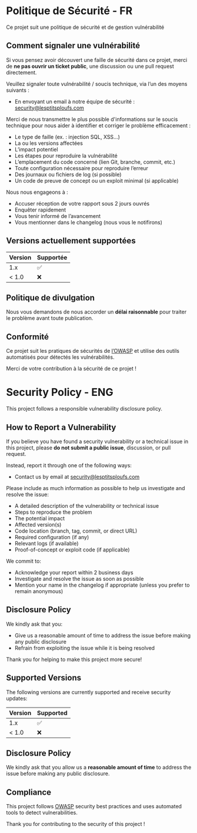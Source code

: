 # Politique de Sécurité - FR

Ce projet suit une politique de sécurité et de gestion vulnérabilité

## Comment signaler une vulnérabilité

Si vous pensez avoir découvert une faille de sécurité dans ce projet, 
merci de **ne pas ouvrir un ticket public**, une discussion ou une pull request directement.

Veuillez signaler toute vulnérabilité / soucis technique, via l’un des moyens suivants :

- En envoyant un email à notre équipe de sécurité : [security@lesptitsploufs.com](mailto:security@lesptitsploufs.com)

Merci de nous transmettre le plus possible d'informations sur le soucis technique pour nous aider à identifier et corriger le problème efficacement :

- Le type de faille (ex. : injection SQL, XSS...)
- La ou les versions affectées
- L’impact potentiel
- Les étapes pour reproduire la vulnérabilité
- L’emplacement du code concerné (lien Git, branche, commit, etc.)
- Toute configuration nécessaire pour reproduire l’erreur
- Des journaux ou fichiers de log (si possible)
- Un code de preuve de concept ou un exploit minimal (si applicable)

Nous nous engageons à :

- Accuser réception de votre rapport sous 2 jours ouvrés
- Enquêter rapidement
- Vous tenir informé de l’avancement
- Vous mentionner dans le changelog (nous vous le notifirons)

## Versions actuellement supportées

| Version | Supportée           |
| ------- | ------------------- |
| 1.x     | ✅                  |
| < 1.0   | ❌                  |

## Politique de divulgation

Nous vous demandons de nous accorder un **délai raisonnable** pour traiter le problème avant toute publication.

## Conformité

Ce projet suit les pratiques de sécurités de [l’OWASP](https://owasp.org/) et utilise des outils automatisés pour détectés les vulnérabilités.


Merci de votre contribution à la sécurité de ce projet !

# Security Policy - ENG


This project follows a responsible vulnerability disclosure policy.

## How to Report a Vulnerability

If you believe you have found a security vulnerability or a technical issue in this project, please **do not submit a public issue**, discussion, or pull request.

Instead, report it through one of the following ways:

- Contact us by email at [security@lesptitsploufs.com](mailto:security@lesptitsploufs.com)

Please include as much information as possible to help us investigate and resolve the issue:

- A detailed description of the vulnerability or technical issue
- Steps to reproduce the problem
- The potential impact
- Affected version(s)
- Code location (branch, tag, commit, or direct URL)
- Required configuration (if any)
- Relevant logs (if available)
- Proof-of-concept or exploit code (if applicable)

We commit to:

- Acknowledge your report within 2 business days
- Investigate and resolve the issue as soon as possible
- Mention your name in the changelog if appropriate (unless you prefer to remain anonymous)

## Disclosure Policy

We kindly ask that you:

- Give us a reasonable amount of time to address the issue before making any public disclosure
- Refrain from exploiting the issue while it is being resolved

Thank you for helping to make this project more secure!

## Supported Versions

The following versions are currently supported and receive security updates:

| Version | Supported          |
| ------- | ------------------ |
| 1.x     | ✅                 |
| < 1.0   | ❌                 |

## Disclosure Policy

We kindly ask that you allow us a **reasonable amount of time** to address the issue before making any public disclosure.

## Compliance

This project follows [OWASP](https://owasp.org/) security best practices and uses automated tools to detect vulnerabilities.

Thank you for contributing to the security of this project !
